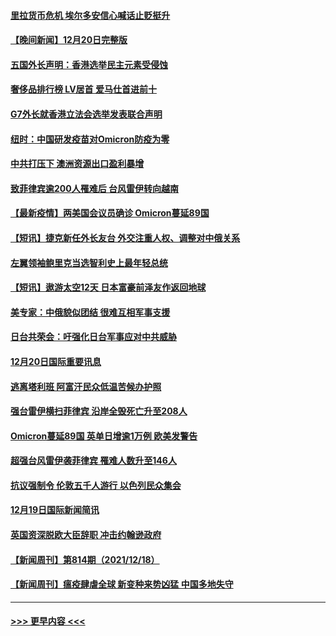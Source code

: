 #### [里拉货币危机 埃尔多安信心喊话止贬挺升](../pages/prog202/a103299370.md?t=12211158) 
#### [【晚间新闻】12月20日完整版](../pages/prog202/a103299321.md?t=12211158) 
#### [五国外长声明：香港选举民主元素受侵蚀](../pages/prog202/a103299276.md?t=12211158) 
#### [奢侈品排行榜 LV居首 爱马仕首进前十](../pages/prog202/a103299082.md?t=12211158) 
#### [G7外长就香港立法会选举发表联合声明](../pages/prog202/a103298942.md?t=12211158) 
#### [纽时：中国研发疫苗对Omicron防疫为零](../pages/prog202/a103298932.md?t=12211158) 
#### [中共打压下 澳洲资源出口盈利暴增](../pages/prog202/a103298828.md?t=12211158) 
#### [致菲律宾逾200人罹难后 台风雷伊转向越南](../pages/prog202/a103298752.md?t=12211158) 
#### [【最新疫情】两美国会议员确诊 Omicron蔓延89国](../pages/prog202/a103298743.md?t=12211158) 
#### [【短讯】捷克新任外长友台 外交注重人权、调整对中俄关系](../pages/prog202/a103298725.md?t=12211158) 
#### [左翼领袖鲍里克当选智利史上最年轻总统](../pages/prog202/a103298712.md?t=12211158) 
#### [【短讯】遨游太空12天 日本富豪前泽友作返回地球](../pages/prog202/a103298699.md?t=12211158) 
#### [美专家：中俄貌似团结 很难互相军事支援](../pages/prog202/a103298607.md?t=12211158) 
#### [日台共荣会：吁强化日台军事应对中共威胁](../pages/prog202/a103298656.md?t=12211158) 
#### [12月20日国际重要讯息](../pages/prog202/a103298506.md?t=12211158) 
#### [逃离塔利班 阿富汗民众低温苦候办护照](../pages/prog202/a103298370.md?t=12211158) 
#### [强台雷伊横扫菲律宾 沿岸全毁死亡升至208人](../pages/prog202/a103298354.md?t=12211158) 
#### [Omicron蔓延89国 英单日增逾1万例 欧美发警告](../pages/prog202/a103298315.md?t=12211158) 
#### [超强台风雷伊袭菲律宾 罹难人数升至146人](../pages/prog202/a103298240.md?t=12211158) 
#### [抗议强制令 伦敦五千人游行 以色列民众集会](../pages/prog202/a103298230.md?t=12211158) 
#### [12月19日国际新闻简讯](../pages/prog202/a103298140.md?t=12211158) 
#### [英国资深脱欧大臣辞职 冲击约翰逊政府](../pages/prog202/a103298094.md?t=12211158) 
#### [【新闻周刊】第814期（2021/12/18）](../pages/prog202/a103297878.md?t=12211158) 
#### [【新闻周刊】瘟疫肆虐全球 新变种来势凶猛 中国多地失守](../pages/prog202/a103297795.md?t=12211158) 

----
#### [ >>> 更早内容 <<< ](../indexes/prog202-earlier.md)

